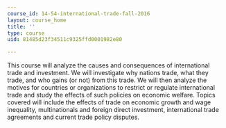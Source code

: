 ```yaml
---
course_id: 14-54-international-trade-fall-2016
layout: course_home
title: ''
type: course
uid: 81485d23f34511c9325ffd0001982e80

---
```

This course will analyze the causes and consequences of international trade and investment. We will investigate why nations trade, what they trade, and who gains (or not) from this trade. We will then analyze the motives for countries or organizations to restrict or regulate international trade and study the effects of such policies on economic welfare. Topics covered will include the effects of trade on economic growth and wage inequality, multinationals and foreign direct investment, international trade agreements and current trade policy disputes.
